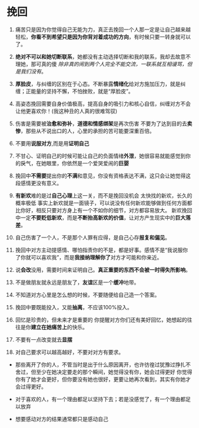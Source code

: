 # 挽回

1. 痛苦只是因为你觉得自己无能为力，真正去挽回一个人那一定是让自己越来越轻松，**你看不到希望只是因为你背对着成功的方向**，有时候只要一转身就可以了。

2. **绝对不可以和她切断联系**，她都没有主动选择切断和我的联系，我却去故意不理她，那可真的傻
*除非真的闹到两个人完全不能交流，一联系就互相谩骂，但是我们没有*。

3. **厚脸皮**，与纠缠的区别在于心态。不断暴露**情绪化**给对方施加压力，就是纠缠；正能量的坚持不懈，不怕挫败，就是“厚脸皮”。

4. 高姿态挽回需要自身价值极高，提高自身的吸引力和核心自信，纠缠对方不会让他更喜欢你！(我这种丑的人真的很难驾驭)

5. 伤害是需要被**治愈和弥补**，**道德和情感绑架**是再次伤害
不要为了达到目的去**卖惨**，那些从不说出口的人，心里的承担的苦可能要深重百倍。

6. 不要用**说服对方**,而是用**证明自己**

7. 不甘心、证明自己的时候可能让自己的负面情绪**外泄**，她很容易就能感觉到你的戾气，在她眼里，你依然是一个爱哭爱闹的**巨婴**

8. 挽回中**不需要**提出你的**不满**和意见，你没有资格表达不满，这只会让她觉得这段感情更没有意义。

9. **有新欢**难的是过**自己心理**上这一关，而不是挽回没机会
太快找的新欢，长久的概率极低
事实上新欢就是一面镜子，可以说没有任何新欢能够做到任何方面都比你好，相反只要对方身上有一个不如你的细节，对方都容易放大。
新欢挽回中一定**不要贬低新欢**，而是**不断抬高新欢的价值**，让对方产生现实中的**巨大落差**。

10. 自己伤害了一个人，不是那个人罪有应得，是自己心存**报复和偏见**。

11. 挽回中对方主动提感情、哪怕指责你的不是，都是好事。感情不是“我说服你了你就可以喜欢我”，而是**我接纳理解你了**对方才可能和你亲近。

12. 说**会改**没用，需要时间来证明自己。**真正重要的东西不会被一时得失所影响**。

13. 不是做朋友就永远是朋友了，**友谊**区是一个**缓冲**地带。

14. 不知道对方心里是怎么想的时候，不要随便给自己造一个答案。

15. 挽回中要既能投入，又能**抽离**，不应该100%投入。

16. 回忆是珍贵的，但未来才是重要的
你提醒对方你们还有美好回忆，她想起的往往是你**建立在她痛苦上**的快乐。

17. 不要有一点改变就去**显摆**

18. 对自己要求可以越高越好，不要对对方有要求。

- 那些离开了你的人，不管当时是出于什么原因离开，也许彷徨过犹豫过挣扎不舍过，但至少在她决定要走的那个瞬间，她觉得没有你，她会过得更好
你觉得你有了她才会更好，但你要没有她也很好，更要让她再次看到，其实有你她才会过得更好。

- 对于喜欢的人，有一个理由都足以坚持下去；若是没感觉了，有一个理由都足以放弃

- 想要感动对方的结果通常都只是感动自己